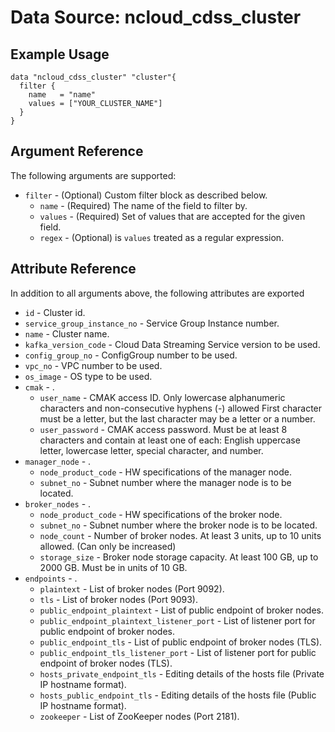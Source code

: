 # Data Source: ncloud_cdss_cluster

## Example Usage
```hcl
data "ncloud_cdss_cluster" "cluster"{
  filter {
    name   = "name"
    values = ["YOUR_CLUSTER_NAME"]
  }
}
```

## Argument Reference
The following arguments are supported:

* `filter` - (Optional) Custom filter block as described below.
  * `name` - (Required) The name of the field to filter by.
  * `values` - (Required) Set of values that are accepted for the given field.
  * `regex` - (Optional) is `values` treated as a regular expression.

## Attribute Reference
In addition to all arguments above, the following attributes are exported

* `id` - Cluster id.
* `service_group_instance_no` - Service Group Instance number.
* `name` - Cluster name.
* `kafka_version_code` - Cloud Data Streaming Service version to be used.
* `config_group_no` - ConfigGroup number to be used.
* `vpc_no` - VPC number to be used.
* `os_image` -  OS type to be used.
* `cmak` - .
  * `user_name` - CMAK access ID. Only lowercase alphanumeric characters and non-consecutive hyphens (-) allowed First character must be a letter, but the last character may be a letter or a number.
  * `user_password` - CMAK access password. Must be at least 8 characters and contain at least one of each: English uppercase letter, lowercase letter, special character, and number.
* `manager_node` - .
  * `node_product_code` - HW specifications of the manager node.
  * `subnet_no` - Subnet number where the manager node is to be located.
* `broker_nodes` - .
  * `node_product_code` - HW specifications of the broker node.
  * `subnet_no` - Subnet number where the broker node is to be located.
  * `node_count` - Number of broker nodes. At least 3 units, up to 10 units allowed. (Can only be increased)
  * `storage_size` - Broker node storage capacity. At least 100 GB, up to 2000 GB. Must be in units of 10 GB.
* `endpoints` - .
  * `plaintext` - List of broker nodes (Port 9092).
  * `tls` - List of broker nodes (Port 9093).
  * `public_endpoint_plaintext` - List of public endpoint of broker nodes.
  * `public_endpoint_plaintext_listener_port` - List of listener port for public endpoint of broker nodes.
  * `public_endpoint_tls` - List of public endpoint of broker nodes (TLS).
  * `public_endpoint_tls_listener_port` - List of listener port for public endpoint of broker nodes (TLS).
  * `hosts_private_endpoint_tls` - Editing details of the hosts file (Private IP hostname format).
  * `hosts_public_endpoint_tls` - Editing details of the hosts file (Public IP hostname format).
  * `zookeeper` - List of ZooKeeper nodes (Port 2181).